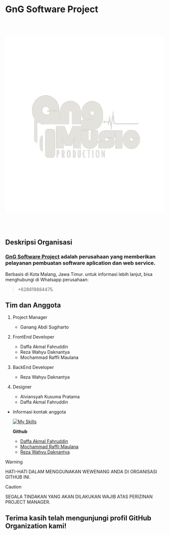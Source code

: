 # GnG Software Project
<br>

</br>
<p align="center">
  <img width="550" height="560" src="https://github.com/GnG-Software-Project/.github/blob/main/assets/logo_gng.png">
</p>

<br>

</br>

## Deskripsi Organisasi

### [GnG Software Project](https://github.com/GnG-Software-Project) adalah perusahaan yang memberikan pelayanan pembuatan software aplication dan web service. 
Berbasis di Kota Malang, Jawa Timur. untuk informasi lebih lanjut, bisa menghubungi di Whatsapp perusahaan:
> +628819884475.

## Tim dan Anggota

1. Project Manager
   - Ganang Abdi Sugiharto
     
2. FrontEnd Developer
   - Daffa Akmal Fahruddin
   - Reza Wahyu Daknantya
   - Mochammad Raffli Maulana
     
3. BackEnd Developer
   - Reza Wahyu Daknantya
     
4. Designer
   - Alviansyah Kusuma Pratama
   - Daffa Akmal Fahruddin
   
* Informasi kontak anggota
  
  [![My Skills](https://skillicons.dev/icons?i=github&perline=3)](https://skillicons.dev)
  
  **Github**
  
  - [Daffa Akmal Fahruddin](https://github.com/DroneVator)
  - [Mochammad Raffli Maulana](https://github.com/Ana2019-431)
  - [Reza Wahyu Daknantya](https://github.com/RwD31)

> [!WARNING]
> HATI-HATI DALAM MENGGUNAKAN WEWENANG ANDA DI ORGANISASI GITHUB INI.

> [!CAUTION]
> SEGALA TINDAKAN YANG AKAN DILAKUKAN WAJIB ATAS PERIZINAN PROJECT MANAGER.


## Terima kasih telah mengunjungi profil GitHub Organization kami!
